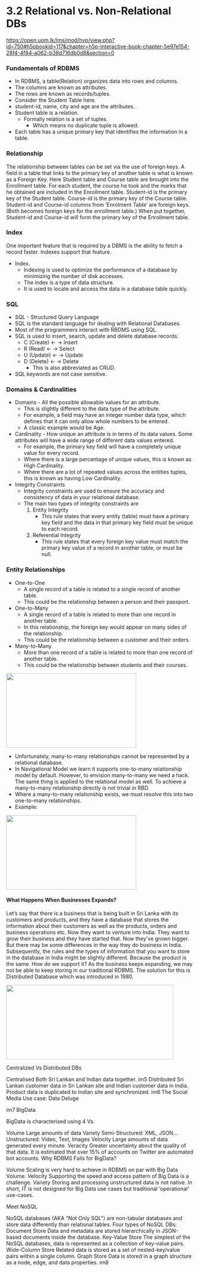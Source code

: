 # 3.2 Relational vs. Non-Relational DBs

https://open.uom.lk/lms/mod/hvp/view.php?id=750#h5pbookid=117&chapter=h5p-interactive-book-chapter-5e97e154-28f4-4f84-a062-b38d716db0d8&section=0

### Fundamentals of RDBMS

* In RDBMS, a table(Relation) organizes data into rows and columns.
* The columns are known as attributes.
* The rows are known as records/tuples.
* Consider the Student Table here.
* student-id, name, city and age are the attributes.
* Student table is a relation.
   * Formally relation is a set of tuples.
       * Which means no duplicate tuple is allowed.
* Each table has a unique primary key that identifies the information in a table.

### Relationship

The relationship between tables can be set via the use of foreign keys.
A field in a table that links to the primary key of another table is what is known as a Foreign Key.
Here Student table and Course table are brought into the Enrollment table. 
For each student, the course he took and the marks that he obtained are included in the Enrollment table.
Student-id is the primary key of the Student table.
Course-id is the primary key of the Course table.
Student-id and Course-id columns from ‘Enrolment Table’ are foreign keys. (Both becomes foreign keys for the enrollment table.)
When put together, Student-id and Course-id will form the primary key of the Enrollment table.

### Index

One important feature that is required by a DBMS is the ability to fetch a record faster. Indexes support that feature.

* Index.
   * Indexing is used to optimize the performance of a database by minimizing the number of disk accesses.
   * The index is a type of data structure.
   * It is used to locate and access the data in a database table quickly.

### SQL

   * SQL - Structured Query Language
   * SQL is the standard language for dealing with Relational Databases.
   * Most of the programmers interact with RBDMS using SQL.
   * SQL is used to insert, search, update and delete database records.
      * C (Create) ← → Insert
      * R (Read) ← → Select
      * U (Update) ← → Update
      * D (Delete) ← → Delete
          * This is also abbreviated as CRUD.
   * SQL keywords are not case sensitive.

### Domains & Cardinalities

* Domains - All the possible allowable values for an attribute.
   * This is slightly different to the data type of the attribute.
   * For example, a field may have an integer number data type, which defines that it can only allow whole numbers to be entered.
   * A classic example would be Age.
* Cardinality - How unique an attribute is in terms of its data values. Some attributes will have a wide range of different data values entered.
   * For example, the primary key field will have a completely unique value for every record.
   * Where there is a large percentage of unique values, this is known as High Cardinality. 
   * Where there are a lot of repeated values across the entities tuples, this is known as having Low Cardinality.
* Integrity Constraints
   * Integrity constraints are used to ensure the accuracy and consistency of data in your relational database.
   * The main two types of integrity constraints are
       1. Entity Integrity
            * This rule states that every entity (table) must have a primary key field and the data in that primary key field must be unique to each record.
       2. Referential Integrity
            * This rule states that every foreign key value must match the primary key value of a record in another table, or must be null.

### Entity Relationships

* One-to-One
   * A single record of a table is related to a single record of another table.
   * This could be the relationship between a person and their passport.
* One-to-Many
   * A single record of a table is related to more than one record in another table.
   * In this relationship, the foreign key would appear on many sides of the relationship.
   * This could be the relationship between a customer and their orders.
* Many-to-Many
   * More than one record of a table is related to more than one record of another table.
   * This could be the relationship between students and their courses.

<img src="https://open.uom.lk/lms/pluginfile.php/31002/mod_hvp/content/117/images/file-622cf5db26631.png" width=350 height=200>

   * Unfortunately, many-to-many relationships cannot be represented by a relational database.
   * In Navigational Model we learn it supports one-to-many relationship model by default. However, to envision many-to-many we need a hack. The same thing is applied to the relational model as well. To achieve a many-to-many relationship directly is not trivial in RBD.
   * Where a many-to-many relationship exists, we must resolve this into two one-to-many relationships.
   * Example:
<img src="https://open.uom.lk/lms/pluginfile.php/31002/mod_hvp/content/117/images/file-622cf615b9437.png" width=350 height=200>

#### What Happens When Businesses Expands?

Let’s say that there is a business that is being built in Sri Lanka with its customers and products, and they have a database that stores the information about their customers as well as the products, orders and business operations etc. Now they want to venture into India. They want to grow their business and they have started that. Now they've grown bigger. But there may be some differences in the way they do business in India. Subsequently, the rules and the types of information that you want to store in the database in India might be slightly different. Because the product is the same. How do we support it? As the business keeps expanding, we may not be able to keep storing in our traditional RDBMS. The solution for this is Distributed Database which was introduced in 1980.

<img src="https://open.uom.lk/lms/pluginfile.php/31002/mod_hvp/content/117/images/file-622cf64f4705e.png" width=450 height=200>

Centralized Vs Distributed DBs

Centralised
Both Sri Lankan and Indian data together.
im5
Distributed
Sri Lankan customer data in Sri Lankan site  and Indian customer data in India. Product data is duplicated to Indian site and synchronized.
im6
The Social Media Use case: Data Deluge

im7
BigData

BigData is characterised using 4 Vs.

Volume
Large amounts of data
Variety
Semi-Structured: XML, JSON...
Unstructured: Video, Text, Images
Velocity
Large amounts of data generated every minute.
Veracity
Greater uncertainty about the quality of that data.
It is estimated that over 15% of accounts on Twitter are automated bot accounts.
Why RDBMS Fails for BigData?

Volume
Scaling is very hard to achieve in RDBMS on par with Big Data Volume.
Velocity
Supporting the speed and access pattern of Big Data is a challenge.
Variety
Storing and processing unstructured data is not native.
In short, IT is not designed for Big Data use cases but traditional ‘operational’ use-cases.
 

Meet NoSQL

NoSQL databases (AKA “Not Only SQL") are non-tabular databases and store data differently than relational tables.
Four types of NoSQL DBs:
Document Store
Data and metadata are stored hierarchically in JSON-based documents inside the database.
Key-Value Store
The simplest of the NoSQL databases, data is represented as a collection of key-value pairs.
Wide-Column Store
Related data is stored as a set of nested-key/value pairs within a single column.
Graph Store
Data is stored in a graph structure as a node, edge, and data properties.
im8
